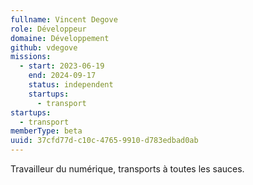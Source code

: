 ```yaml
---
fullname: Vincent Degove
role: Développeur
domaine: Développement
github: vdegove
missions:
  - start: 2023-06-19
    end: 2024-09-17
    status: independent
    startups:
      - transport
startups:
  - transport
memberType: beta
uuid: 37cfd77d-c10c-4765-9910-d783edbad0ab
---
```

Travailleur du numérique, transports à toutes les sauces.